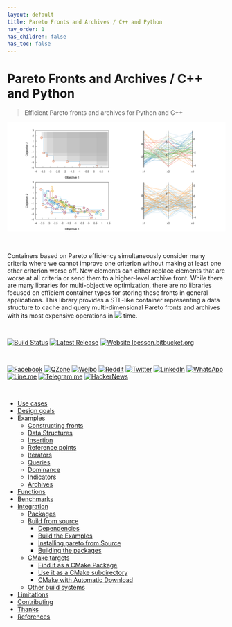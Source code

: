 ```yaml
---
layout: default
title: Pareto Fronts and Archives / C++ and Python
nav_order: 1
has_children: false
has_toc: false
---
```

# Pareto Fronts and Archives / C++ and Python

> Efficient Pareto fronts and archives for Python and C++

[![Two-dimensional front](img/pareto_cover.svg)](https://alandefreitas.github.io/pareto/)

<br/>

Containers based on Pareto efficiency simultaneously consider many criteria where we cannot improve one criterion without making at least one other criterion worse off. New elements can either replace elements that are worse at all criteria or send them to a higher-level archive front. While there are many libraries for multi-objective optimization, there are no libraries focused on efficient container types for storing these fronts in general applications.
This library provides a STL-like container representing a data structure to cache and query multi-dimensional Pareto fronts and archives with its most expensive operations in <img src="https://render.githubusercontent.com/render/math?math=O(n+\log+n)"> time.

<br/>

[![Build Status](https://img.shields.io/github/workflow/status/alandefreitas/pareto/ParetoFront?event=push&label=Build&logo=Github-Actions)](https://github.com/alandefreitas/pareto/actions?query=workflow%3AParetoFront+event%3Apush)
[![Latest Release](https://img.shields.io/github/release/alandefreitas/pareto.svg?label=Download)](https://GitHub.com/alandefreitas/pareto/releases/)
[![Website lbesson.bitbucket.org](https://img.shields.io/website-up-down-green-red/http/alandefreitas.github.io/pareto.svg?label=Documentation)](https://alandefreitas.github.io/pareto/)

<br/>

<!-- https://github.com/bradvin/social-share-urls -->
[![Facebook](https://img.shields.io/twitter/url/http/shields.io.svg?style=social&label=Share+on+Facebook&logo=facebook)](https://www.facebook.com/sharer/sharer.php?t=Pareto%20Fronts%20and%20Archives%20/%20C%2B%2B%20and%20Python&u=https://github.com/alandefreitas/pareto/)
[![QZone](https://img.shields.io/twitter/url/http/shields.io.svg?style=social&label=Share+on+QZone&logo=qzone)](http://sns.qzone.qq.com/cgi-bin/qzshare/cgi_qzshare_onekey?url=https://github.com/alandefreitas/pareto/&title=Pareto%20Fronts%20and%20Archives%20/%20C%2B%2B%20and%20Python&summary=Pareto%20Fronts%20and%20Archives%20/%20C%2B%2B%20and%20Python)
[![Weibo](https://img.shields.io/twitter/url/http/shields.io.svg?style=social&label=Share+on+Weibo&logo=sina-weibo)](http://sns.qzone.qq.com/cgi-bin/qzshare/cgi_qzshare_onekey?url=https://github.com/alandefreitas/pareto/&title=Pareto%20Fronts%20and%20Archives%20/%20C%2B%2B%20and%20Python&summary=Pareto%20Fronts%20and%20Archives%20/%20C%2B%2B%20and%20Python)
[![Reddit](https://img.shields.io/twitter/url/http/shields.io.svg?style=social&label=Share+on+Reddit&logo=reddit)](http://www.reddit.com/submit?url=https://github.com/alandefreitas/pareto/&title=Pareto%20Fronts%20and%20Archives%20/%20C%2B%2B%20and%20Python)
[![Twitter](https://img.shields.io/twitter/url/http/shields.io.svg?label=Share+on+Twitter&style=social)](https://twitter.com/intent/tweet?text=Pareto%20Fronts%20and%20Archives%20/%20C%2B%2B%20and%20Python&url=https://github.com/alandefreitas/pareto/&hashtags=MOO,MultiObjectiveOptimization,Cpp,ScientificComputing,Optimization,Developers)
[![LinkedIn](https://img.shields.io/twitter/url/http/shields.io.svg?style=social&label=Share+on+LinkedIn&logo=linkedin)](https://www.linkedin.com/shareArticle?mini=false&url=https://github.com/alandefreitas/pareto/&title=Pareto%20Fronts%20and%20Archives%20/%20C%2B%2B%20and%20Python)
[![WhatsApp](https://img.shields.io/twitter/url/http/shields.io.svg?style=social&label=Share+on+WhatsApp&logo=whatsapp)](https://api.whatsapp.com/send?text=Pareto%20Fronts%20and%20Archives%20/%20C%2B%2B%20and%20Python:+https://github.com/alandefreitas/pareto/)
[![Line.me](https://img.shields.io/twitter/url/http/shields.io.svg?style=social&label=Share+on+Line.me&logo=line)](https://lineit.line.me/share/ui?url=https://github.com/alandefreitas/pareto/&text=Pareto%20Fronts%20and%20Archives%20/%20C%2B%2B%20and%20Python)
[![Telegram.me](https://img.shields.io/twitter/url/http/shields.io.svg?style=social&label=Share+on+Telegram.me&logo=telegram)](https://telegram.me/share/url?url=https://github.com/alandefreitas/pareto/&text=Pareto%20Fronts%20and%20Archives%20/%20C%2B%2B%20and%20Python)
[![HackerNews](https://img.shields.io/twitter/url/http/shields.io.svg?style=social&label=Share+on+HackerNews&logo=y-combinator)](https://news.ycombinator.com/submitlink?u=https://github.com/alandefreitas/pareto/&t=Pareto%20Fronts%20and%20Archives%20/%20C%2B%2B%20and%20Python)

<br/>



- [Use cases](use-cases.md)
- [Design goals](design-goals.md)
- [Examples](examples.md)
  - [Constructing fronts](examples/constructing-fronts.md)
  - [Data Structures](examples/data-structures.md)
  - [Insertion](examples/insertion.md)
  - [Reference points](examples/reference-points.md)
  - [Iterators](examples/iterators.md)
  - [Queries](examples/queries.md)
  - [Dominance](examples/dominance.md)
  - [Indicators](examples/indicators.md)
  - [Archives](examples/archives.md)
- [Functions](functions.md)
- [Benchmarks](benchmarks.md)
- [Integration](integration.md)
  - [Packages](integration/packages.md)
  - [Build from source](integration/build-from-source.md)
    - [Dependencies](integration/build-from-source/dependencies.md)
    - [Build the Examples](integration/build-from-source/build-the-examples.md)
    - [Installing pareto from Source](integration/build-from-source/installing-pareto-from-source.md)
    - [Building the packages](integration/build-from-source/building-the-packages.md)
  - [CMake targets](integration/cmake-targets.md)
    - [Find it as a CMake Package](integration/cmake-targets/find-it-as-a-cmake-package.md)
    - [Use it as a CMake subdirectory](integration/cmake-targets/use-it-as-a-cmake-subdirectory.md)
    - [CMake with Automatic Download](integration/cmake-targets/cmake-with-automatic-download.md)
  - [Other build systems](integration/other-build-systems.md)
- [Limitations](limitations.md)
- [Contributing](contributing.md)
- [Thanks](thanks.md)
- [References](references.md)


<!-- Generated with mdsplit: https://github.com/alandefreitas/mdsplit -->

